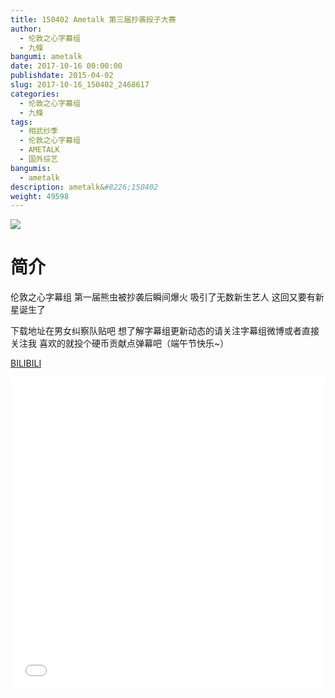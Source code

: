 ```yaml
---
title: 150402 Ametalk 第三届抄袭段子大赛
author: 
  - 伦敦之心字幕组
  - 九條
bangumi: ametalk
date: 2017-10-16 00:00:00
publishdate: 2015-04-02
slug: 2017-10-16_150402_2468617
categories: 
  - 伦敦之心字幕组
  - 九條
tags: 
  - 相武纱季
  - 伦敦之心字幕组
  - AMETALK
  - 国外综艺
bangumis: 
  - ametalk
description: ametalk&#8226;150402
weight: 49598
---
```


![](https://i.imgur.com/qtvhAoJ.jpg)

# 简介  
伦敦之心字幕组 第一届熊虫被抄袭后瞬间爆火 吸引了无数新生艺人 这回又要有新星诞生了
 下载地址在男女纠察队贴吧 想了解字幕组更新动态的请关注字幕组微博或者直接关注我 喜欢的就投个硬币贡献点弹幕吧（端午节快乐~）

  [BILIBILI](https://www.bilibili.com/video/av2468617/)


  <iframe src="//www.bilibili.com/html/html5player.html?cid=3865218&aid=2468617" width="100%" height="500" frameborder="0" allowfullscreen="allowfullscreen"></iframe>
